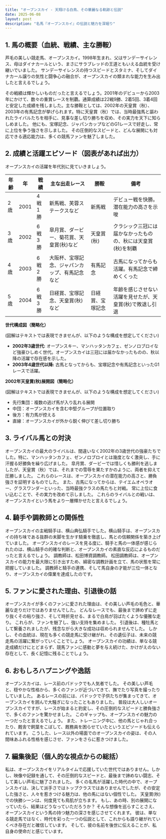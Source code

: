 ```yaml
---
title: "オープンスカイ - 天翔ける白鳥、その華麗なる軌跡と伝説"
date: 2025-06-08
layout: post
description: "名馬『オープンスカイ』の伝説と魅力を深堀り"
---
```


## 1. 馬の概要（血統、戦績、主な勝鞍）

芦毛の美しい競走馬、オープンスカイ。1998年生まれ、父はサンデーサイレンス、母はダイナカールという、まさにサラブレッドの王道ともいえる血統を受け継いでいました。  サンデーサイレンスの持つスピードとスタミナ、そしてダイナカール譲りの気性と闘争心の融合が、オープンスカイの類まれな能力を生み出したと言えるでしょう。

その戦績は輝かしいものだったと言えるでしょう。2001年のデビューから2003年にかけて、数々の重賞レースを制覇。通算成績は22戦9勝、2着5回、3着4回と安定した成績を残しました。主な勝鞍としては、2002年の天皇賞（秋）、2003年の有馬記念が挙げられます。特に天皇賞（秋）では、当時最強馬と謳われたライバルたちを相手に、見事な差し切り勝ちを収め、その実力を天下に知らしめました。  他にも、宝塚記念、ジャパンカップなどのG1レースで好走し、常に上位を争う強さを示しました。  その圧倒的なスピードと、どんな展開にも対応できる適応能力は、多くの競馬ファンを魅了しました。


## 2. 成績と活躍エピソード（図表があれば出力）

オープンスカイの活躍を年代別に見ていきましょう。

| 年齢 | 年 | 戦績 | 主な出走レース | 勝鞍 | 備考 |
|---|---|---|---|---|---|
| 2歳 | 2001 | 4戦1勝 | 新馬戦、芙蓉ステークスなど | 新馬戦 |  デビュー戦を快勝。潜在能力の高さを示唆 |
| 3歳 | 2002 | 6戦3勝 | 皐月賞、ダービー、菊花賞、天皇賞(秋)など | 天皇賞(秋) |  クラシック三冠には届かなかったものの、秋には天皇賞(秋)を制覇 |
| 4歳 | 2003 | 6戦2勝 | 大阪杯、宝塚記念、ジャパンカップ、有馬記念など | 有馬記念 |  古馬になってからも活躍。有馬記念で締めくくった |
| 5歳 | 2004 | 6戦3勝 |  日経賞、宝塚記念、天皇賞(秋)など | 日経賞、宝塚記念 |  年齢を感じさせない活躍を見せたが、天皇賞(秋)で敗退し引退 |


**世代構成図（簡略化）**

(図解はテキストでは表現できませんが、以下のような構成を想定してください)

* **2002年3歳世代:** オープンスキー、マンハッタンカフェ、ゼンノロブロイなど強豪ひしめく世代。オープンスカイは三冠には届かなかったものの、秋以降の活躍で存在感を示した。
* **2003年4歳世代以降:**  古馬となってからも、宝塚記念や有馬記念といったG1レースで活躍。


**2002年天皇賞(秋)展開図（簡略化）**

(図解はテキストでは表現できませんが、以下のような構成を想定してください)

* 先行集団：複数の逃げ馬が入り乱れる展開
* 中団：オープンスカイを含む中堅グループが位置取り
* 後方：有力馬が控える
* 直線：オープンスカイが外から鋭く伸びて差し切り勝ち


## 3. ライバル馬との対決

オープンスカイの最大のライバルは、間違いなく2002年の3歳世代の強豪たちでした。特に、マンハッタンカフェ、ゼンノロブロイとは幾度となく激突し、手に汗握る好勝負を繰り広げました。  皐月賞、ダービーでは惜しくも勝利を逃しましたが、天皇賞（秋）では、それまでの雪辱を果たすかのように、両者を抑えて圧勝しました。  これらのレースは、オープンスカイの潜在能力の高さと、勝負強さを証明するものでした。  また、古馬になってからは、テイエムオペラオー、グラスワンダーといった、当時最強クラスの馬たちと対戦。  常に上位に食い込むことで、その実力を改めて示しました。  これらのライバルとの戦いは、オープンスカイという馬をより一層輝かせたと言えるでしょう。


## 4. 騎手や調教師との関係性

オープンスカイの主戦騎手は、横山典弘騎手でした。横山騎手は、オープンスカイの持ち味である抜群の末脚を生かす騎乗を徹底し、馬との信頼関係を築き上げていました。  オープンスカイのレースを見る度に、騎手と馬の一体感が感じられたのは、横山騎手の的確な判断と、オープンスカイの素直な反応によるものだったと言えるでしょう。  調教師は、松田博資調教師。  松田調教師は、オープンスカイの能力を最大限に引き出すため、綿密な調教計画を立て、馬の状態を常に把握していました。  調教師と騎手の連携、そして馬自身の才能が三位一体となり、オープンスカイの偉業を達成したのです。


## 5. ファンに愛された理由、引退後の話

オープンスカイが多くのファンに愛された理由は、その美しい芦毛の毛色と、華麗な走りだけではありませんでした。  どんなレースでも、最後まで諦めずに走り抜くその粘り強さ、そして時折見せる、まるで白鳥が羽ばたくような優雅な走り。  これらが、ファンを魅了し、強い支持を集めました。  引退後は、種牡馬として繋養されましたが、残念ながら大きな成功は収められませんでした。  しかし、その血統は、現在も多くの競走馬に受け継がれ、その遺伝子は、未来の競走馬の活躍に繋がっていくことでしょう。  オープンスカイの功績は、単なる競走成績だけにとどまらず、競馬ファンに感動と夢を与え続けた、かけがえのない存在として、長く記憶に残ることでしょう。


## 6. おもしろハプニングや逸話

オープンスカイは、レース前のパドックでも人気者でした。  その美しい芦毛と、穏やかな性格から、多くのファンが近づいてきて、撫でたり写真を撮ったりしていました。  あるレースの前には、パドックで子供たちが集まってきて、オープンスカイを囲んで大騒ぎになったこともありました。  普段は大人しいオープンスカイですが、レースが始まると豹変し、その圧倒的なスピードと勝負強さで、多くのファンを驚かせました。  このギャップも、オープンスカイの魅力の一つだったと言えるでしょう。  また、トレーニング中に、他の馬とじゃれ合ったり、厩舎で飼葉をこぼして、厩務員を困らせていたというエピソードも伝えられています。  こうした、レース以外の場面でのオープンスカイの姿は、その人間味あふれる性格を感じさせ、ファンをさらに惹きつけました。


## 7. 編集後記（個人的な視点からの総括）

私は、オープンスカイをリアルタイムで応援していた世代ではありません。しかし、映像や記録を通して、その圧倒的なスピードと、最後まで諦めない闘志、そして美しい芦毛に魅了されました。  多くの名馬が活躍した時代の中で、オープンスカイは、決して派手さではトップクラスではありませんでしたが、その安定した強さと、人々を惹きつける魅力は、他の馬にはない個性でした。  天皇賞(秋)での快勝シーンは、何度見ても鳥肌が立ちます。  もし、あの時、別の展開になっていたら、結果はどうなっていただろうか？  そんな想像を巡らすことさえ、オープンスカイという馬の持つ魅力の深さを感じさせてくれます。  彼は、単なる競走馬ではなく、時代を彩った一つの伝説として、これからも語り継がれていくべき存在だと確信しています。  そして、彼の名前を後世に伝えることが、私自身の使命だと感じています。
